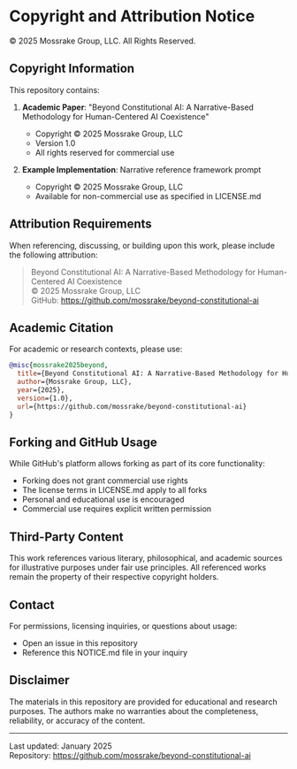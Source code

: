 # Copyright and Attribution Notice

© 2025 Mossrake Group, LLC. All Rights Reserved.

## Copyright Information

This repository contains:

1. **Academic Paper**: "Beyond Constitutional AI: A Narrative-Based Methodology for Human-Centered AI Coexistence" 
   - Copyright © 2025 Mossrake Group, LLC
   - Version 1.0
   - All rights reserved for commercial use

2. **Example Implementation**: Narrative reference framework prompt
   - Copyright © 2025 Mossrake Group, LLC
   - Available for non-commercial use as specified in LICENSE.md

## Attribution Requirements

When referencing, discussing, or building upon this work, please include the following attribution:

> Beyond Constitutional AI: A Narrative-Based Methodology for Human-Centered AI Coexistence  
> © 2025 Mossrake Group, LLC  
> GitHub: https://github.com/mossrake/beyond-constitutional-ai

## Academic Citation

For academic or research contexts, please use:

```bibtex
@misc{mossrake2025beyond,
  title={Beyond Constitutional AI: A Narrative-Based Methodology for Human-Centered AI Coexistence},
  author={Mossrake Group, LLC},
  year={2025},
  version={1.0},
  url={https://github.com/mossrake/beyond-constitutional-ai}
}
```

## Forking and GitHub Usage

While GitHub's platform allows forking as part of its core functionality:
- Forking does not grant commercial use rights
- The license terms in LICENSE.md apply to all forks
- Personal and educational use is encouraged
- Commercial use requires explicit written permission

## Third-Party Content

This work references various literary, philosophical, and academic sources for illustrative purposes under fair use principles. All referenced works remain the property of their respective copyright holders.

## Contact

For permissions, licensing inquiries, or questions about usage:
- Open an issue in this repository
- Reference this NOTICE.md file in your inquiry

## Disclaimer

The materials in this repository are provided for educational and research purposes. The authors make no warranties about the completeness, reliability, or accuracy of the content.

---

Last updated: January 2025  
Repository: https://github.com/mossrake/beyond-constitutional-ai
